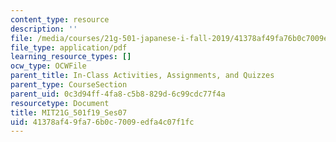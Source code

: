 ```yaml
---
content_type: resource
description: ''
file: /media/courses/21g-501-japanese-i-fall-2019/41378af49fa76b0c7009edfa4c07f1fc_MIT21G_501f19_Ses07.pdf
file_type: application/pdf
learning_resource_types: []
ocw_type: OCWFile
parent_title: In-Class Activities, Assignments, and Quizzes
parent_type: CourseSection
parent_uid: 0c3d94ff-4fa8-c5b8-829d-6c99cdc77f4a
resourcetype: Document
title: MIT21G_501f19_Ses07
uid: 41378af4-9fa7-6b0c-7009-edfa4c07f1fc
---
```

